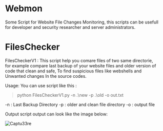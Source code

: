 # Webmon

Some Script for Website File Changes Monitoring, this scripts can be usefull for developer and security researcher and server administrators.

# FilesChecker
FilesCheckerV1 :
This script help you comare files of two same directorie, for example compare last backup of your website files and older version of code that clean and safe, To find suspicious files like webshells and Unwanted changes In the source codes.

Usage:
You can use script like this : 
> python FilesCheckerV1.py -n .\new -p .\old -o out.txt


-n : Last Backup Directory
-p : older and clean file directory
-o : output file

Output
script output can look like the image below:


![Captu33re](https://user-images.githubusercontent.com/122885005/212917628-ad088f6b-4b2b-47d9-9e6f-0c3279722a53.PNG)

